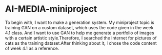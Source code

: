 # AI-MEDIA-miniproject
To begin with, I want to make a generation system. My miniproject topic is training GAN on a custom dataset, which uses the code given in the week 4.1 class. And I want to use GAN to help me generate a portfolio of images with a certain artistic style.Therefore, I searched the Internet for pictures of cats as the training dataset.After thinking about it, I chose the code content of week 4.1 as a reference.
